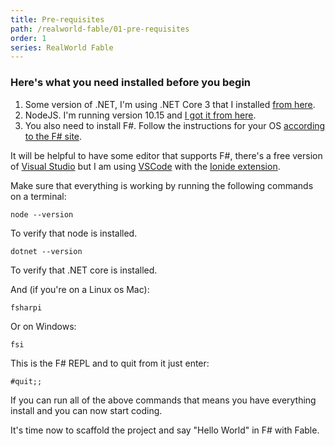 ```yaml
---
title: Pre-requisites
path: /realworld-fable/01-pre-requisites
order: 1
series: RealWorld Fable
--- 
```


### Here's what you need installed before you begin

1) Some version of .NET, I'm using .NET Core 3 that I installed [from here](https://dotnet.microsoft.com/download).
2) NodeJS. I'm running version 10.15 and [I got it from here](https://nodejs.org/en/download/).
3) You also need to install F#. Follow the instructions for your OS [according to the F# site](https://fsharp.org).

It will be helpful to have some editor that supports F#, there's a free version of [Visual Studio](https://visualstudio.microsoft.com/vs/community/) but I am using [VSCode](https://code.visualstudio.com/) with the [Ionide extension](https://marketplace.visualstudio.com/items?itemName=Ionide.Ionide-fsharp).

Make sure that everything is working by running the following commands on a terminal:

```
node --version
```

To verify that node is installed.

```
dotnet --version
```

To verify that .NET core is installed.

And (if you're on a Linux os Mac): 

```
fsharpi
```

Or on Windows:

```
fsi
```

This is the F# REPL and to quit from it just enter:

```
#quit;;
```

If you can run all of the above commands that means you have everything install and you can now start coding.

It's time now to scaffold the project and say "Hello World" in F# with Fable.